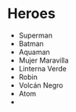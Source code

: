 # Heroes

* Superman
* Batman
* Aquaman
* Mujer Maravilla
* Linterna Verde
* Robin
* Volcán Negro
* Atom
* 
